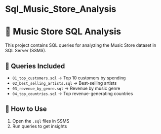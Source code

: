 # Sql_Music_Store_Analysis
# 🎵 Music Store SQL Analysis

This project contains SQL queries for analyzing the Music Store dataset in SQL Server (SSMS).

## 📂 Queries Included
- `01_top_customers.sql` → Top 10 customers by spending
- `02_best_selling_artists.sql` → Best-selling artists
- `03_revenue_by_genre.sql` → Revenue by music genre
- `04_top_countries.sql` → Top revenue-generating countries

## 🚀 How to Use
1. Open the `.sql` files in SSMS
2. Run queries to get insights
